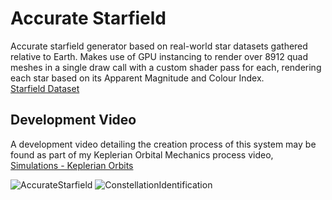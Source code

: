 # Accurate Starfield
Accurate starfield generator based on real-world star datasets gathered relative to Earth. Makes use of GPU instancing to render over 8912 quad meshes in a single draw call with a custom shader pass for each, rendering each star based on its Apparent Magnitude and Colour Index.
<br>[Starfield Dataset](https://github.com/astronexus/HYG-Database)

## Development Video
A development video detailing the creation process of this system may be found as part of my Keplerian Orbital Mechanics process video,
<br>[Simulations - Keplerian Orbits](https://www.youtube.com/watch?v=t89De819YMA)

![AccurateStarfield](https://raw.githubusercontent.com/ScottyRAnderson/Images/master/accurate-starfield_feature_1.jpg)
![ConstellationIdentification](https://raw.githubusercontent.com/ScottyRAnderson/Images/master/accurate-starfield_feature_2.jpg)
